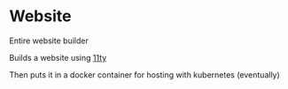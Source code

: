 # Website

Entire website builder

Builds a website using [11ty](https://11ty.dev/)

Then puts it in a docker container for hosting with kubernetes (eventually)
